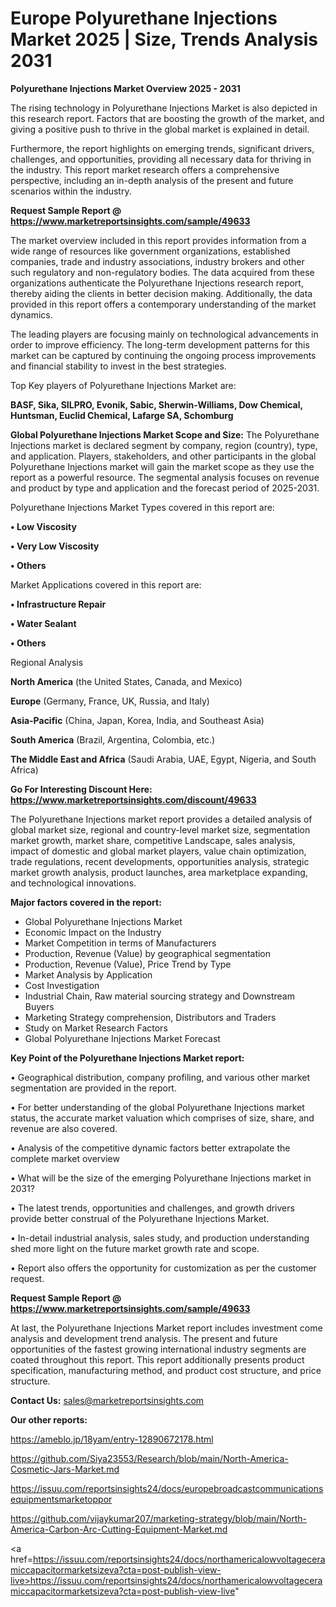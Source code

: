 # Europe Polyurethane Injections Market 2025 | Size, Trends Analysis 2031

<Strong> Polyurethane Injections Market Overview 2025 - 2031</strong>

The rising technology in Polyurethane Injections Market is also depicted in this research report. Factors that are boosting the growth of the market, and giving a positive push to thrive in the global market is explained in detail.

Furthermore, the report highlights on emerging trends, significant drivers, challenges, and opportunities, providing all necessary data for thriving in the industry. This report market research offers a comprehensive perspective, including an in-depth analysis of the present and future scenarios within the industry.

<strong>Request Sample Report @ <a href=https://www.marketreportsinsights.com/sample/49633>https://www.marketreportsinsights.com/sample/49633</a></strong>

The market overview included in this report provides information from a wide range of resources like government organizations, established companies, trade and industry associations, industry brokers and other such regulatory and non-regulatory bodies. The data acquired from these organizations authenticate the Polyurethane Injections research report, thereby aiding the clients in better decision making. Additionally, the data provided in this report offers a contemporary understanding of the market dynamics.

The leading players are focusing mainly on technological advancements in order to improve efficiency. The long-term development patterns for this market can be captured by continuing the ongoing process improvements and financial stability to invest in the best strategies.

Top Key players of Polyurethane Injections Market are:

<strong>BASF, Sika, SILPRO, Evonik, Sabic, Sherwin-Williams, Dow Chemical, Huntsman, Euclid Chemical, Lafarge SA, Schomburg</strong>

<strong><b>Global Polyurethane Injections Market Scope and Size:</b></strong>
The Polyurethane Injections market is declared segment by company, region (country), type, and application. Players, stakeholders, and other participants in the global Polyurethane Injections market will gain the market scope as they use the report as a powerful resource. The segmental analysis focuses on revenue and product by type and application and the forecast period of 2025-2031.

Polyurethane Injections Market Types covered in this report are:

<strong>•  Low Viscosity

•  Very Low Viscosity

•  Others</strong>

Market Applications covered in this report are:

<strong>•  Infrastructure Repair

•  Water Sealant

•  Others</strong> 

Regional Analysis

<strong>North America</strong> (the United States, Canada, and Mexico)

<strong>Europe</strong> (Germany, France, UK, Russia, and Italy)

<strong>Asia-Pacific</strong> (China, Japan, Korea, India, and Southeast Asia)

<strong>South America</strong> (Brazil, Argentina, Colombia, etc.)

<strong>The Middle East and Africa</strong> (Saudi Arabia, UAE, Egypt, Nigeria, and South Africa)

<strong>Go For Interesting Discount Here: <a href=https://www.marketreportsinsights.com/discount/49633>https://www.marketreportsinsights.com/discount/49633</a></strong>

The Polyurethane Injections market report provides a detailed analysis of global market size, regional and country-level market size, segmentation market growth, market share, competitive Landscape, sales analysis, impact of domestic and global market players, value chain optimization, trade regulations, recent developments, opportunities analysis, strategic market growth analysis, product launches, area marketplace expanding, and technological innovations.

<strong><b>Major factors covered in the report:</b></strong>
<ul>
  <li>Global Polyurethane Injections Market </li>
  <li>Economic Impact on the Industry</li>
  <li>Market Competition in terms of Manufacturers</li>
  <li>Production, Revenue (Value) by geographical segmentation</li>
  <li>Production, Revenue (Value), Price Trend by Type</li>
  <li>Market Analysis by Application</li>
  <li>Cost Investigation</li>
  <li>Industrial Chain, Raw material sourcing strategy and Downstream Buyers</li>
  <li>Marketing Strategy comprehension, Distributors and Traders</li>
  <li>Study on Market Research Factors</li>
  <li>Global Polyurethane Injections Market Forecast</li>
</ul>

<strong><b>Key Point of the Polyurethane Injections Market report:</b></strong>

• Geographical distribution, company profiling, and various other market segmentation are provided in the report.

• For better understanding of the global Polyurethane Injections market status, the accurate market valuation which comprises of size, share, and revenue are also covered.

• Analysis of the competitive dynamic factors better extrapolate the complete market overview

• What will be the size of the emerging Polyurethane Injections market in 2031?

• The latest trends, opportunities and challenges, and growth drivers provide better construal of the Polyurethane Injections Market.

• In-detail industrial analysis, sales study, and production understanding shed more light on the future market growth rate and scope.

• Report also offers the opportunity for customization as per the customer request.

<strong>Request Sample Report @ <a href=https://www.marketreportsinsights.com/sample/49633>https://www.marketreportsinsights.com/sample/49633</a></strong>

At last, the Polyurethane Injections Market report includes investment come analysis and development trend analysis. The present and future opportunities of the fastest growing international industry segments are coated throughout this report. This report additionally presents product specification, manufacturing method, and product cost structure, and price structure.

<strong>Contact Us:</strong>
sales@marketreportsinsights.com

<strong>Our other reports:</strong>

<a href=https://ameblo.jp/18yam/entry-12890672178.html>https://ameblo.jp/18yam/entry-12890672178.html</a>

<a href=https://github.com/Siya23553/Research/blob/main/North-America-Cosmetic-Jars-Market.md>https://github.com/Siya23553/Research/blob/main/North-America-Cosmetic-Jars-Market.md</a>

<a href=https://issuu.com/reportsinsights24/docs/europebroadcastcommunicationsequipmentsmarketoppor>https://issuu.com/reportsinsights24/docs/europebroadcastcommunicationsequipmentsmarketoppor</a>

<a href=https://github.com/vijaykumar207/marketing-strategy/blob/main/North-America-Carbon-Arc-Cutting-Equipment-Market.md>https://github.com/vijaykumar207/marketing-strategy/blob/main/North-America-Carbon-Arc-Cutting-Equipment-Market.md</a>

<a href=https://issuu.com/reportsinsights24/docs/northamericalowvoltageceramiccapacitormarketsizeva?cta=post-publish-view-live>https://issuu.com/reportsinsights24/docs/northamericalowvoltageceramiccapacitormarketsizeva?cta=post-publish-view-live</a>"

